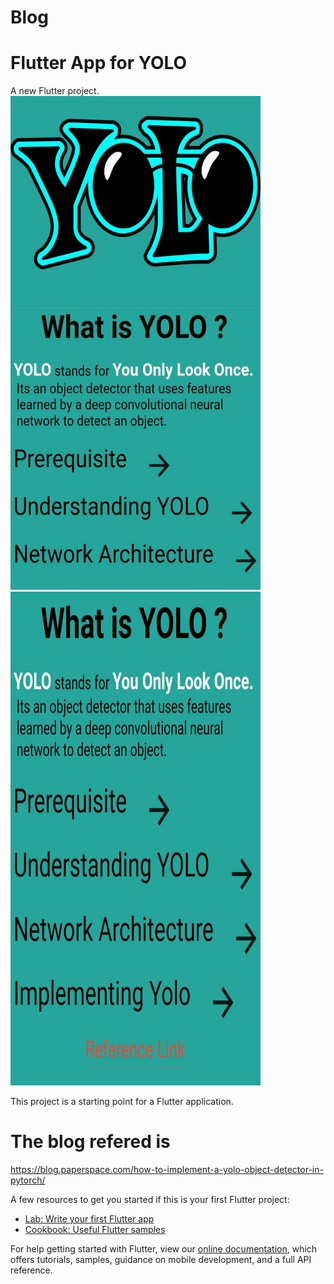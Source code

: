 # Blog

# Flutter App for YOLO

A new Flutter project.<br>
<img src="https://raw.githubusercontent.com/abhijeet1999/blog/master/1.jpeg" width="400" height="790"> <img src="https://raw.githubusercontent.com/abhijeet1999/blog/master/2.jpeg" width="400" height="790">



This project is a starting point for a Flutter application.


# The blog refered is <br>
https://blog.paperspace.com/how-to-implement-a-yolo-object-detector-in-pytorch/

A few resources to get you started if this is your first Flutter project:

- [Lab: Write your first Flutter app](https://flutter.dev/docs/get-started/codelab)
- [Cookbook: Useful Flutter samples](https://flutter.dev/docs/cookbook)

For help getting started with Flutter, view our
[online documentation](https://flutter.dev/docs), which offers tutorials,
samples, guidance on mobile development, and a full API reference.


